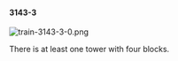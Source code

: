 #### 3143-3
![train-3143-3-0.png](https://github.com/lil-lab/nlvr/raw/master/nlvr/train/images/55/train-3143-3-0.png "train-3143-3-0.png")

There is at least one tower with four blocks.